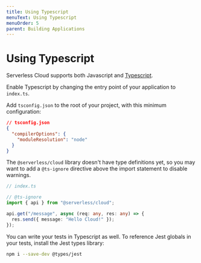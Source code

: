 ```yaml
---
title: Using Typescript
menuText: Using Typescript
menuOrder: 5
parent: Building Applications
---
```


# Using Typescript

Serverless Cloud supports both Javascript and <a href="https://www.typescriptlang.org/" target="_blank" >Typescript</a>.

Enable Typescript by changing the entry point of your application to `index.ts`.

Add `tsconfig.json` to the root of your project, with this minimum configuration:

```json
// tsconfig.json
{
  "compilerOptions": {
    "moduleResolution": "node"
  }
}
```

The `@serverless/cloud` library doesn't have type definitions yet, so you may want to add a `@ts-ignore` directive above the import statement to disable warnings.

```typescript
// index.ts

// @ts-ignore
import { api } from "@serverless/cloud";

api.get("/message", async (req: any, res: any) => {
  res.send({ message: "Hello Cloud!" });
});
```

You can write your tests in Typescript as well. To reference Jest globals in your tests, install the Jest types library:

```bash
npm i --save-dev @types/jest
```
